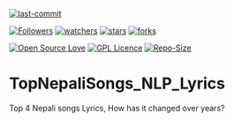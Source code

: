 [![last-commit](https://img.shields.io/github/last-commit/kprabesh/TopNepaliSongs_NLP_Lyrics)](../../graphs/commit-activity)

[![Followers](https://img.shields.io/github/followers/kprabesh?style=social)](https://github.com/kprabesh?tab=followers)
[![watchers](https://img.shields.io/github/watchers/kprabesh/TopNepaliSongs_NLP_Lyrics?style=social)](../../watchers)
[![stars](https://img.shields.io/github/stars/kprabesh/TopNepaliSongs_NLP_Lyrics?style=social)](../../stargazers)
[![forks](https://img.shields.io/github/forks/kprabesh/TopNepaliSongs_NLP_Lyrics?style=social)](../../network/members)

[![Open Source Love](https://badges.frapsoft.com/os/v1/open-source.svg?v=103)](https://kprabesh.github.io/fund.html)
[![GPL Licence](https://badges.frapsoft.com/os/gpl/gpl.svg?v=103)](https://opensource.org/licenses/GPL-3.0/)
[![Repo-Size](https://img.shields.io/github/repo-size/kprabesh/TopNepaliSongs_NLP_Lyrics.svg)](../../archive/master.zip)

# TopNepaliSongs_NLP_Lyrics
Top 4 Nepali songs Lyrics, How has it changed over years?
